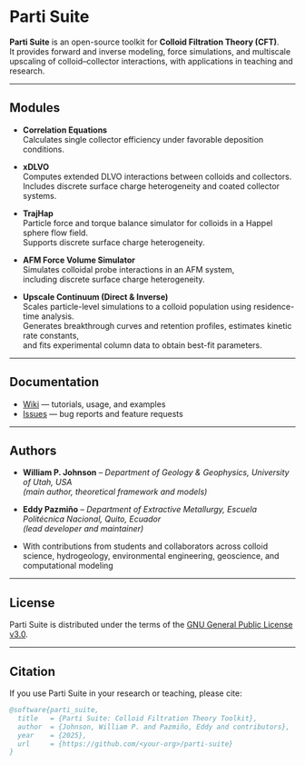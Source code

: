 # Parti Suite

**Parti Suite** is an open-source toolkit for **Colloid Filtration Theory (CFT)**.  
It provides forward and inverse modeling, force simulations, and multiscale upscaling of colloid–collector interactions, with applications in teaching and research.

---

## Modules

- **Correlation Equations**  
  Calculates single collector efficiency under favorable deposition conditions.

- **xDLVO**  
  Computes extended DLVO interactions between colloids and collectors.  
  Includes discrete surface charge heterogeneity and coated collector systems.

- **TrajHap**  
  Particle force and torque balance simulator for colloids in a Happel sphere flow field.  
  Supports discrete surface charge heterogeneity.

- **AFM Force Volume Simulator**  
  Simulates colloidal probe interactions in an AFM system,  
  including discrete surface charge heterogeneity.

- **Upscale Continuum (Direct & Inverse)**  
  Scales particle-level simulations to a colloid population using residence-time analysis.  
  Generates breakthrough curves and retention profiles, estimates kinetic rate constants,  
  and fits experimental column data to obtain best-fit parameters.

---

## Documentation
- [Wiki](https://github.com/<your-org>/parti-suite/wiki) — tutorials, usage, and examples  
- [Issues](https://github.com/<your-org>/parti-suite/issues) — bug reports and feature requests  

---

## Authors
- **William P. Johnson** – *Department of Geology & Geophysics, University of Utah, USA*  
  *(main author, theoretical framework and models)*  

- **Eddy Pazmiño** – *Department of Extractive Metallurgy, Escuela Politécnica Nacional, Quito, Ecuador*  
  *(lead developer and maintainer)*  

- With contributions from students and collaborators across colloid science, hydrogeology, environmental engineering, geoscience, and computational modeling

---

## License
Parti Suite is distributed under the terms of the [GNU General Public License v3.0](LICENSE).

---

## Citation
If you use Parti Suite in your research or teaching, please cite:

```bibtex
@software{parti_suite,
  title   = {Parti Suite: Colloid Filtration Theory Toolkit},
  author  = {Johnson, William P. and Pazmiño, Eddy and contributors},
  year    = {2025},
  url     = {https://github.com/<your-org>/parti-suite}
}

